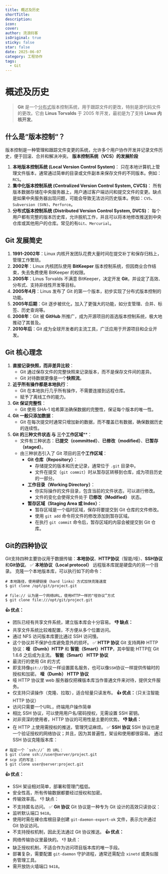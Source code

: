 ```yaml
---
title: 概述及历史
shortTitle: 
description: 
icon: 
cover: 
author: 流浪码客
isOriginal: true
sticky: false
star: false
date: 2025-06-07
category: 工程协作
tags:
  - Git
---
```

# 概述及历史
> **Git** 是一个<u>分布式</u>版本控制系统，用于跟踪文件的更改，特别是源代码文件的更改。它由 **Linus Torvalds** 于 2005 年开发，最初是为了支持 **Linux 内核开发**。
## 什么是“版本控制“？
版本控制是一种管理和跟踪文件变更的系统，允许多个用户协作开发并记录文件历史，便于回滚、合并和解决冲突。
 **版本控制系统（VCS）的发展阶段**
1. **本地版本控制系统 (Local Version Control System)**：
	只在本地计算机上管理文件版本，通常通过简单的目录或文件副本来保存文件的不同版本。例如： `RCS`。
2. **集中化版本控制系统 (Centralized Version Control System, CVCS)**：
	所有版本数据存储在中央服务器上，用户通过客户端访问和提交文件的变更。缺点是如果中央服务器出现问题，可能会导致无法访问历史版本。例如：`CVS`、`Subversion (SVN)`、`Perforce`。
3. **分布式版本控制系统 (Distributed Version Control System, DVCS)**：
	每个用户都有完整的版本历史库，允许脱机工作，并且可以将本地修改推送到中央仓库或其他用户的仓库。常见的有`Git`、`Mercurial`。
##  Git 发展简史
1. **1991-2002年**：Linux 内核开发团队花费大量时间在提交补丁和保存归档上，管理工作繁琐。
2. **2002年**：Linux 内核团队使用 **BitKeeper** 版本控制系统，但因商业合作结束，失去免费使用 BitKeeper 的权限。
3. **2005年**：Linus Torvalds 不满意 BitKeeper，决定开发 **Git**，并设定了高效、分布式、支持非线性开发等目标。
4. **2005年4月**：Linus 发布了 Git 的第一个版本，初步实现了分布式版本控制的功能。
5.  **2005年后期**：Git 逐步被优化，加入了更强大的功能，如分支管理、合并、标签、历史查询等。
6. **2008年**：Git 被 **GitHub** 所推广，成为开源项目的首选版本控制系统，极大地推动了其普及。
7. **2010年后**：Git 成为全球开发者的主流工具，广泛应用于开源项目和企业开发。
## Git 核心理念
1. **直接记录快照，而非差异比较**：
	* Git 通过保存文件的完整快照来记录版本，而不是保存文件间的差异。
	* Git 对待数据更像是一个**快照流**。
2. **近乎所有操作都是本地执行**：
	* Git 在本地执行几乎所有操作，不需要连接到远程仓库。
	* 赋予了离线工作的能力。
3. **Git 保证完整性**：
	* Git 使用 SHA-1 哈希算法确保数据的完整性，保证每个版本的唯一性。
4. **Git 一般只添加数据**：
	* Git 在每次提交时通常只增加新的数据，而不覆盖已有数据，确保数据历史的连续性。
5. **Git 的三种文件状态 与 三个工作区域****：
	*  文件有三种状态：**已提交（committed）**、**已修改（modified）**、**已暂存（staged）**。
	* 由三种状态引入了 Git 项目的**三个工作区域**：
		* **Git 仓库（Repository）**：
			* 存储提交的版本和历史记录，通常位于 `.git` 目录中。
			* 文件在提交（`git commit`）时从暂存区转移到仓库，成为项目历史的一部分。
		* **工作目录（Working Directory）**：
			* 你实际操作的文件目录，包含当前的文件状态，可以进行修改。
			* 文件的变化会使得文件处于 **已修改（Modified）** 状态。
		* **暂存区域（Staging Area 或 Index）**：
			* 暂存区域是一个临时区域，保存将要提交到 Git 仓库的文件修改。
			* 使用 `git add` 命令将文件的修改添加到暂存区域。
			* 在执行 `git commit` 命令后，暂存区域的内容会被提交到 Git 仓库。
## Git的四种协议
Git支持四种主要协议用于数据传输：**本地协议**、**HTTP协议**（智能/哑）、**SSH协议**和**Git协议**。
✅ **本地协议（Local protocol）**
远程版本库就是硬盘内的另一个目录。
克隆一个本地版本库，可以执行如下的命令：
```shell
# 本地路径，使用硬链接（hard links）方式加快克隆速度
$ git clone /opt/git/project.git

# file:// 认为是一个网络URL，使用HTTP一样的"哑协议”方式
$ git clone file:///opt/git/project.git
```
**👍 优点：**
* 团队已经有共享文件系统，建立版本库会十分容易。
**👎 缺点：**
* 共享文件系统比较难配置，不方便从多个位置访问。
* 通过 NFS 访问版本库要比通过 SSH 访问慢。
* 这个协议并不保护仓库避免意外的损坏。
✅  **HTTP 协议**
Git 支持两种 HTTP 协议：**哑（Dumb）HTTP** 和 **智能（Smart）HTTP**，其中智能 HTTP在 Git 1.6.6 之后成为主流。
**智能（Smart） HTTP 协议**
* 最流行的使用 Git 的方式
* 即支持像`git://`协议一样设置匿名服务，也可以像`SSH`协议一样提供传输时的授权和加密。
**哑（Dumb） HTTP 协议**
* 哑 HTTP 协议里 web 服务器仅把裸版本库当作普通文件来对待，提供文件服务。
* 仅支持只读操作（克隆、拉取），适合轻量只读发布。
**👍 优点：**（只关注智能 HTTP 协议）
* 访问只需要一个URL，终端用户操作简单
* 相比 SSH 协议，可以使用用户名/密码授权，无需设置 SSH 密钥。 
* 对非资深的使用者，HTTP 协议的可用性是主要的优势。
**👎 缺点：**
* 在 HTTP 上使用需授权的推送，管理凭证麻烦。
✅  **SSH 协议**
SSH 协议也是一个验证授权的网络协议；并且，因为其普遍性，架设和使用都很容易。
通过 SSH 协议克隆版本库：
```shell
# 指定一个 `ssh://` 的 URL：
$ git clone ssh://user@server/project.git
# scp 式的写法：
$ git clone user@server:project.git
```
**👍 优点：**
* SSH 架设相对简单，部署和管理门槛低。
* 安全性高，所有传输数据都要经过授权和加密。
* 传输效率高。
👎 缺点：
* 不支持匿名访问。
✅  **Git 协议**
Git 协议是一种专为 Git 设计的高效只读协议：
* 监听默认端口 `9418`。
* 使用时需在裸仓库根目录创建 `git-daemon-export-ok` 文件，表示允许通过 Git 协议访问。
* 不支持授权机制，因此无法通过 Git 协议推送。
**👍 优点：**
* 网络传输协议里最快的。
👎 缺点：
* 缺乏授权机制，不适合作为访问项目版本库的唯一手段。 
* 部署复杂，需要配置 `git-daemon` 守护进程，通常还需配合 `xinetd` 或类似服务管理工具。
* 需开放防火墙端口 `9418`。